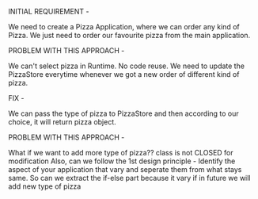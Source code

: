 INITIAL REQUIREMENT - 

We need to create a Pizza Application, where we can order any kind of Pizza. We just need to order our favourite pizza from the main application.


PROBLEM WITH THIS APPROACH - 

We can't select pizza in Runtime.
No code reuse.
We need to update the PizzaStore everytime whenever we got a new order of different kind of pizza.



FIX - 

We can pass the type of pizza to PizzaStore and then according to our choice, it will return pizza object.


PROBLEM WITH THIS APPROACH - 

What if we want to add more type of pizza?? class is not CLOSED for modification
Also, can we follow the 1st design principle - Identify the aspect of your application that vary and seperate them from what stays same.
So can we extract the if-else part because it vary if in future we will add new type of pizza

